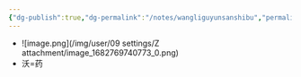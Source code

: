 ```yaml
---
{"dg-publish":true,"dg-permalink":"/notes/wangliguyunsanshibu","permalink":"/notes/wangliguyunsanshibu/","tags":["语言学"],"created":"2024-11-30T20:58:34.486+08:00","updated":"2025-04-21T16:09:43.190+08:00"}
---
```


 - ![image.png](/img/user/09 settings/Z attachment/image_1682769740773_0.png)
- 沃=药
